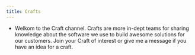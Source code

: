 ```yaml
---
title: Crafts
---
```


- Welkom to the Craft channel. Crafts are more in-dept teams for sharing knowledge about the software we use to build awesome solutions for our customers.  Join your Craft of interest or give me a message if you have an idea for a craft.
